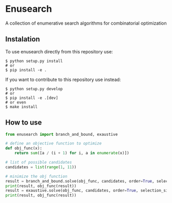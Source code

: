 # Enusearch

A collection of enumerative search algorithms for combinatorial optimization

## Instalation
To use enusearch directly from this repository use:
```
$ python setup.py install
# or
$ pip install -e .
```

If you want to contribute to this repository use instead:
```
$ python setup.py develop
# or
$ pip install -e .[dev]
# or even
$ make install
```

## How to use
```python
from enusearch import branch_and_bound, exaustive

# define an objective function to optimize
def obj_func(x):
    return sum([a / (i + 1) for i, a in enumerate(x)])

# list of possible candidates
candidates = list(range(1, 11))

# minimize the obj function
result = branch_and_bound.solve(obj_func, candidates, order=True, selection_size=5)
print(result, obj_func(result))
result = exaustive.solve(obj_func, candidates, order=True, selection_size=5)
print(result, obj_func(result))
```